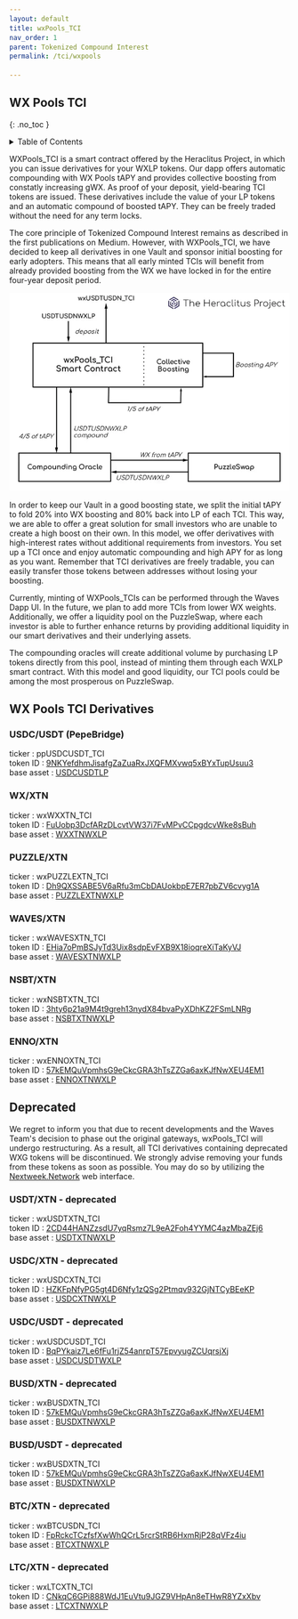 ```yaml
---
layout: default
title: wxPools_TCI
nav_order: 1
parent: Tokenized Compound Interest
permalink: /tci/wxpools

---
```


## WX Pools TCI
{: .no_toc }

<details closed markdown="block">
  <summary>
    Table of Contents
  </summary>
  {: .text-delta }
1. TOC
{:toc}
</details>

WXPools_TCI is a smart contract offered by the Heraclitus Project, in which you can issue derivatives for your WXLP tokens. Our dapp offers automatic compounding with WX Pools tAPY and provides collective boosting from constatly increasing gWX. As proof of your deposit, yield-bearing TCI tokens are issued. These derivatives include the value of your LP tokens and an automatic compound of boosted tAPY. They can be freely traded without the need for any term locks.

The core principle of Tokenized Compound Interest remains as described in the first publications on Medium. However, with WXPools_TCI, we have decided to keep all derivatives in one Vault and sponsor initial boosting for early adopters. This means that all early minted TCIs will benefit from already provided boosting from the WX we have locked in for the entire four-year deposit period.

![diagram](/images/wxpools-01.png)

In order to keep our Vault in a good boosting state, we split the initial tAPY to fold 20% into WX boosting and 80% back into LP of each TCI. This way, we are able to offer a great solution for small investors who are unable to create a high boost on their own. In this model, we offer derivatives with high-interest rates without additional requirements from investors. You set up a TCI once and enjoy automatic compounding and high APY for as long as you want. Remember that TCI derivatives are freely tradable, you can easily transfer those tokens between addresses without losing your boosting.

Currently, minting of WXPools_TCIs can be performed through the Waves Dapp UI. In the future, we plan to add more TCIs from lower WX weights. Additionally, we offer a liquidity pool on the PuzzleSwap, where each investor is able to further enhance returns by providing additional liquidity in our smart derivatives and their underlying assets.

The compounding oracles will create additional volume by purchasing LP tokens directly from this pool, instead of minting them through each WXLP smart contract. With this model and good liquidity, our TCI pools could be among the most prosperous on PuzzleSwap.

## WX Pools TCI Derivatives

### USDC/USDT (PepeBridge)

ticker : ppUSDCUSDT_TCI \
token ID : [9NKYefdhmJisafgZaZuaRxJXQFMXvwq5xBYxTupUsuu3](https://wavesexplorer.com/assets/9NKYefdhmJisafgZaZuaRxJXQFMXvwq5xBYxTupUsuu3) \
base asset : [USDCUSDTLP](https://wavesexplorer.com/assets/rZMQ6g31Lr7sPAaAoYc4U2PHCVauTuKUSzUbJtUyPZN)

### WX/XTN

ticker : wxWXXTN_TCI \
token ID : [FuUobp3DcfARzDLcvtVW37i7FvMPvCCpgdcvWke8sBuh](https://wavesexplorer.com/assets/FuUobp3DcfARzDLcvtVW37i7FvMPvCCpgdcvWke8sBuh) \
base asset : [WXXTNWXLP](https://wavesexplorer.com/assets/F2AKkA513k5yHEJkLsU6vWxCYYk811GpjLhwEv2WGwZ9)

### PUZZLE/XTN

ticker : wxPUZZLEXTN_TCI \
token ID : [Dh9QXSSABE5V6aRfu3mCbDAUokbpE7ER7pbZV6cvyg1A](https://wavesexplorer.com/assets/Dh9QXSSABE5V6aRfu3mCbDAUokbpE7ER7pbZV6cvyg1A) \
base asset : [PUZZLEXTNWXLP](https://wavesexplorer.com/assets/E8zHu33GfcNyGLypX77gZiUXfvuZQeaYmiEfsy7VYNwP)

### WAVES/XTN

ticker : wxWAVESXTN_TCI \
token ID : [EHia7oPmBSJyTd3Uix8sdpEvFXB9X18ioqreXiTaKyVJ](https://wavesexplorer.com/assets/EHia7oPmBSJyTd3Uix8sdpEvFXB9X18ioqreXiTaKyVJ) \
base asset : [WAVESXTNWXLP](https://wavesexplorer.com/assets/7KZbJrVopwJhkdwbe1eFDBbex4dkY63MxjTNjqXtrzj1)

### NSBT/XTN

ticker : wxNSBTXTN_TCI \
token ID : [3hty6p21a9M4t9greh13nydX84bvaPyXDhKZ2FSmLNRg](https://wavesexplorer.com/assets/3hty6p21a9M4t9greh13nydX84bvaPyXDhKZ2FSmLNRg) \
base asset : [NSBTXTNWXLP](https://wavesexplorer.com/assets/AGo49HCtQUghfxHSpUXub3KBaMXyunJmTxQ4azgU5Ax5)

### ENNO/XTN

ticker : wxENNOXTN_TCI \
token ID : [57kEMQuVpmhsG9eCkcGRA3hTsZZGa6axKJfNwXEU4EM1](https://wavesexplorer.com/assets/57kEMQuVpmhsG9eCkcGRA3hTsZZGa6axKJfNwXEU4EM1) \
base asset : [ENNOXTNWXLP](https://wavesexplorer.com/assets/HnW33dcEaeUTcgMLd8vHoJR5iAFZ2ngHDAa9E9496kDX)

## Deprecated
We regret to inform you that due to recent developments and the Waves Team's decision to phase out the original gateways, wxPools_TCI will undergo restructuring. As a result, all TCI derivatives containing deprecated WXG tokens will be discontinued. We strongly advise removing your funds from these tokens as soon as possible. You may do so by utilizing the [Nextweek.Network](https://nextweek.network) web interface.

### USDT/XTN - deprecated

ticker : wxUSDTXTN_TCI \
token ID : [2CD44HANZzsdU7yqRsmz7L9eA2Foh4YYMC4azMbaZEj6](https://wavesexplorer.com/assets/2CD44HANZzsdU7yqRsmz7L9eA2Foh4YYMC4azMbaZEj6) \
base asset : [USDTXTNWXLP](https://wavesexplorer.com/assets/97zHFp1C3cB7qfvx8Xv5f2rWp9nUSG5UnAamfPcW6txf)

### USDC/XTN - deprecated

ticker : wxUSDCXTN_TCI \
token ID : [HZKFpNfyPG5gt4D6Nfy1zQSg2Ptmqv932GjNTCyBEeKP](https://wavesexplorer.com/assets/HZKFpNfyPG5gt4D6Nfy1zQSg2Ptmqv932GjNTCyBEeKP) \
base asset : [USDCXTNWXLP](https://wavesexplorer.com/assets/EK6N7S38xbtBT3SxAqoGdDLCiX6rojX6G169CnSyuE5)

### USDC/USDT - deprecated

ticker : wxUSDCUSDT_TCI \
token ID : [BqPYkaiz7Le6fFu1rjZ54anrpT57EpvyugZCUqrsjXj](https://wavesexplorer.com/assets/BqPYkaiz7Le6fFu1rjZ54anrpT57EpvyugZCUqrsjXj) \
base asset : [USDCUSDTWXLP](https://wavesexplorer.com/assets/EPhdEfmQaNcHyvDmRGhnLhgcJtKZ2a4k3ZBmKWtAEWyH)

### BUSD/XTN - deprecated

ticker : wxBUSDXTN_TCI \
token ID : [57kEMQuVpmhsG9eCkcGRA3hTsZZGa6axKJfNwXEU4EM1](https://wavesexplorer.com/assets/6W75SsNwR12ZF5Hsr7uCJGtiH3xCn12U1rLbn2qfcjtP) \
base asset : [BUSDXTNWXLP](https://wavesexplorer.com/assets/3ZfzodjKXPzAtUrdeFFquq9KjaccW6nMWXr6qbVJmSQa)

### BUSD/USDT - deprecated

ticker : wxBUSDXTN_TCI \
token ID : [57kEMQuVpmhsG9eCkcGRA3hTsZZGa6axKJfNwXEU4EM1](https://wavesexplorer.com/assets/6W75SsNwR12ZF5Hsr7uCJGtiH3xCn12U1rLbn2qfcjtP) \
base asset : [BUSDXTNWXLP](https://wavesexplorer.com/assets/3ZfzodjKXPzAtUrdeFFquq9KjaccW6nMWXr6qbVJmSQa)

### BTC/XTN - deprecated

ticker : wxBTCUSDN_TCI \
token ID : [FpRckcTCzfsfXwWhQCrL5rcrStRB6HxmRjP28qVFz4iu](https://wavesexplorer.com/assets/FpRckcTCzfsfXwWhQCrL5rcrStRB6HxmRjP28qVFz4iu) \
base asset : [BTCXTNWXLP](https://wavesexplorer.com/assets/8WhH5CCJ6NakPvEvAJcizqqD7H6axhupdYHDFumSDwsy)

### LTC/XTN - deprecated

ticker : wxLTCXTN_TCI \
token ID : [CNkqC6GPi888WdJ1EuVtu9JGZ9VHpAn8eTHwR8YZxXbv](https://wavesexplorer.com/assets/CNkqC6GPi888WdJ1EuVtu9JGZ9VHpAn8eTHwR8YZxXbv) \
base asset : [LTCXTNWXLP](https://wavesexplorer.com/assets/CNkqC6GPi888WdJ1EuVtu9JGZ9VHpAn8eTHwR8YZxXbv)
